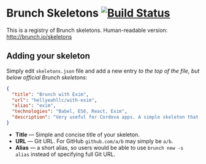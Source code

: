 # Brunch Skeletons [![Build Status](https://travis-ci.org/brunch/skeletons.svg?branch=master)](https://travis-ci.org/brunch/skeletons)

This is a registry of Brunch skeletons. Human-readable version: http://brunch.io/skeletons

## Adding your skeleton

Simply edit `skeletons.json` file and add a new entry *to the top of the file, but below official Brunch skeletons*:

```json
{
  "title": "Brunch with Exim",
  "url": "hellyeahllc/with-exim",
  "alias": "exim",
  "technologies": "Babel, ES6, React, Exim",
  "description": "Very useful for Cordova apps. A simple skeleton that uses HTML5 boilerplate, React and Exim framework."
}
```

* **Title** &mdash; Simple and concise title of your skeleton.
* **URL** &mdash; Git URL. For GitHub `github.com/a/b` may simply be `a/b`.
* **Alias** &mdash; a short alias, so users would be able to use `brunch new -s alias` instead of specifying full Git URL.
